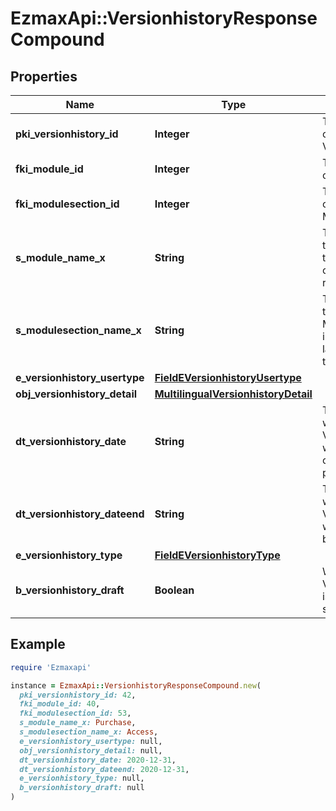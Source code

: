 # EzmaxApi::VersionhistoryResponseCompound

## Properties

| Name | Type | Description | Notes |
| ---- | ---- | ----------- | ----- |
| **pki_versionhistory_id** | **Integer** | The unique ID of the Versionhistory |  |
| **fki_module_id** | **Integer** | The unique ID of the Module | [optional] |
| **fki_modulesection_id** | **Integer** | The unique ID of the Modulesection | [optional] |
| **s_module_name_x** | **String** | The Name of the Module in the language of the requester | [optional] |
| **s_modulesection_name_x** | **String** | The Name of the Modulesection in the language of the requester | [optional] |
| **e_versionhistory_usertype** | [**FieldEVersionhistoryUsertype**](FieldEVersionhistoryUsertype.md) |  | [optional] |
| **obj_versionhistory_detail** | [**MultilingualVersionhistoryDetail**](MultilingualVersionhistoryDetail.md) |  |  |
| **dt_versionhistory_date** | **String** | The date  at which the Versionhistory was published or should be published |  |
| **dt_versionhistory_dateend** | **String** | The date  at which the Versionhistory will no longer be visible | [optional] |
| **e_versionhistory_type** | [**FieldEVersionhistoryType**](FieldEVersionhistoryType.md) |  |  |
| **b_versionhistory_draft** | **Boolean** | Whether the Versionhistory is published or still a draft |  |

## Example

```ruby
require 'Ezmaxapi'

instance = EzmaxApi::VersionhistoryResponseCompound.new(
  pki_versionhistory_id: 42,
  fki_module_id: 40,
  fki_modulesection_id: 53,
  s_module_name_x: Purchase,
  s_modulesection_name_x: Access,
  e_versionhistory_usertype: null,
  obj_versionhistory_detail: null,
  dt_versionhistory_date: 2020-12-31,
  dt_versionhistory_dateend: 2020-12-31,
  e_versionhistory_type: null,
  b_versionhistory_draft: null
)
```

